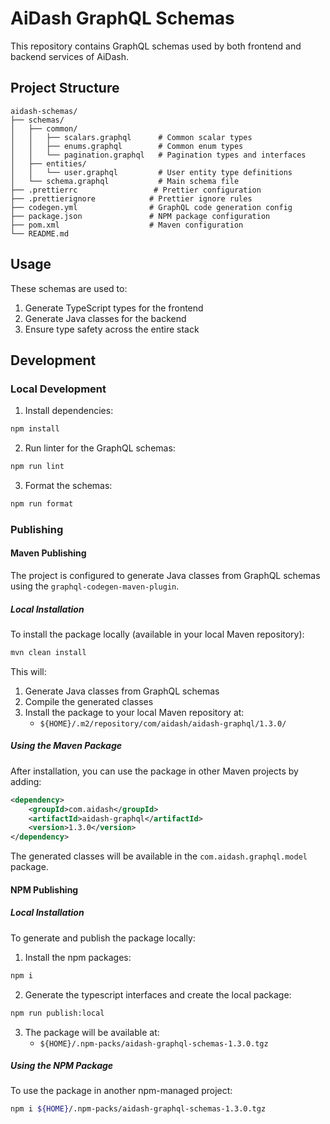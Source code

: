 # AiDash GraphQL Schemas

This repository contains GraphQL schemas used by both frontend and backend services of AiDash.

## Project Structure

```
aidash-schemas/
├── schemas/
│   ├── common/
│   │   ├── scalars.graphql      # Common scalar types
│   │   ├── enums.graphql        # Common enum types
│   │   └── pagination.graphql   # Pagination types and interfaces
│   ├── entities/
│   │   └── user.graphql         # User entity type definitions
│   └── schema.graphql           # Main schema file
├── .prettierrc                 # Prettier configuration
├── .prettierignore            # Prettier ignore rules
├── codegen.yml                # GraphQL code generation config
├── package.json               # NPM package configuration
├── pom.xml                    # Maven configuration
└── README.md
```

## Usage

These schemas are used to:
1. Generate TypeScript types for the frontend
2. Generate Java classes for the backend
3. Ensure type safety across the entire stack

## Development

### Local Development

1. Install dependencies:
```bash
npm install
```

2. Run linter for the GraphQL schemas:
```bash
npm run lint
```

3. Format the schemas:
```bash
npm run format
```

### Publishing

#### Maven Publishing

The project is configured to generate Java classes from GraphQL schemas using the `graphql-codegen-maven-plugin`.

##### Local Installation

To install the package locally (available in your local Maven repository):

```bash
mvn clean install
```

This will:
1. Generate Java classes from GraphQL schemas
2. Compile the generated classes
3. Install the package to your local Maven repository at:
   - `${HOME}/.m2/repository/com/aidash/aidash-graphql/1.3.0/`

##### Using the Maven Package

After installation, you can use the package in other Maven projects by adding:

```xml
<dependency>
    <groupId>com.aidash</groupId>
    <artifactId>aidash-graphql</artifactId>
    <version>1.3.0</version>
</dependency>
```

The generated classes will be available in the `com.aidash.graphql.model` package.

#### NPM Publishing

##### Local Installation

To generate and publish the package locally:

1. Install the npm packages:
```bash
npm i
```

2. Generate the typescript interfaces and create the local package:
```bash
npm run publish:local
```

3. The package will be available at:
   - `${HOME}/.npm-packs/aidash-graphql-schemas-1.3.0.tgz`

##### Using the NPM Package

To use the package in another npm-managed project:

```bash
npm i ${HOME}/.npm-packs/aidash-graphql-schemas-1.3.0.tgz
```
